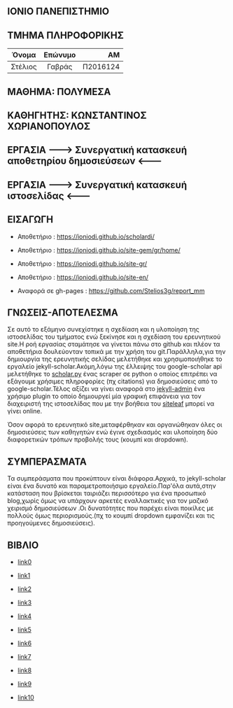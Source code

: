##  ΙΟΝΙΟ ΠΑΝΕΠΙΣΤΗΜΙΟ

##  ΤΜΗΜΑ ΠΛΗΡΟΦΟΡΙΚΗΣ

| Όνομα         | Επώνυμο       | ΑΜ       |
| ------------- |:-------------:| -------: |
| Στέλιος       | Γαβράς        | Π2016124 |

##  ΜΑΘΗΜΑ: ΠΟΛΥΜΕΣΑ

##  ΚΑΘΗΓΗΤΗΣ: ΚΩΝΣΤΑΝΤΙΝΟΣ ΧΩΡΙΑΝΟΠΟΥΛΟΣ

##  ΕΡΓΑΣΙΑ  ---> Συνεργατική κατασκευή αποθετηρίου δημοσιεύσεων  <---
##  ΕΡΓΑΣΙΑ  ---> Συνεργατική κατασκευή ιστοσελίδας <---

## ΕΙΣΑΓΩΓH

- Αποθετήριο : https://ioniodi.github.io/scholardi/
- Αποθετήριο : https://ioniodi.github.io/site-gem/gr/home/
- Αποθετήριο : https://ioniodi.github.io/site-gr/
- Αποθετήριο : https://ioniodi.github.io/site-en/


- Αναφορά σε gh-pages : https://github.com/Stelios3g/report_mm

##  ΓΝΩΣΕΙΣ-ΑΠΟΤΕΛΕΣΜΑ

Σε αυτό το εξάμηνο συνεχίστηκε η σχεδίαση και η υλοποίηση της ιστοσελίδας του τμήματος ενώ ξεκίνησε και η σχεδίαση του ερευνητικού site.Η ροή εργασίας σταμάτησε να γίνεται πάνω στο github και πλέον τα αποθετήρια δουλεύονταν τοπικά με την χρήση του git.Παράλληλα,για την δημιουργία της ερευνητικής σελίδας μελετήθηκε και χρησιμοποιήθηκε το εργαλείο jekyll-scholar.Ακόμη,λόγω της έλλειψης του google-scholar api μελετήθηκε το [scholar.py](https://github.com/ckreibich/scholar.py) ένας scraper σε python ο οποίος επιτρέπει να εξάγουμε χρήσιμες πληροφορίες (πχ citations) για δημοσιεύσεις από το google-scholar.Τέλος αξίζει να γίνει αναφορά στο [jekyll-admin](https://github.com/jekyll/jekyll-admin) ένα χρήσιμο plugin το οποίο δημιουργεί μία γραφική επιφάνεια για τον διαχειριστή της ιστοσελίδας που με την βοήθεια του [siteleaf](https://www.siteleaf.com/) μπορεί να γίνει online.

Όσον αφορά το ερευνητικό site,μεταφέρθηκαν και οργανώθηκαν όλες οι δημοσιεύσεις των καθηγητών ενώ έγινε σχεδιασμός και υλοποίηση δύο διαφορετικών τρόπων προβολής τους (κουμπί και dropdown).

##  ΣΥΜΠΕΡΑΣΜΑΤΑ

Τα συμπεράσματα που προκύπτουν είναι διάφορα.Αρχικά, το jekyll-scholar είναι ένα δυνατό και παραμετροποιήσιμο εργαλείο.Παρ'όλα αυτά,στην κατάσταση που βρίσκεται ταιριάζει περισσότερο για ένα προσωπικό blog,χωρίς όμως να υπάρχουν αρκετές εναλλακτικές για τον μαζικό χειρισμό δημοσιεύσεων .Οι δυνατότητες που παρέχει είναι ποικίλες με πολλούς όμως περιορισμούς.(πχ το κουμπί dropdown εμφανίζει και τις προηγούμενες δημοσιεύσεις).

## ΒΙΒΛΙΟ

- [link0](https://github.com/pibook/pibookgr/pull/153)

- [link1](https://github.com/pibook/pibookgr/pull/157)

- [link2](https://github.com/pibook/pibookgr/pull/170)

- [link3](https://github.com/pibook/pibookgr/pull/171)

- [link4](https://github.com/pibook/pibookgr/pull/172)

- [link5](https://github.com/pibook/pibookgr/pull/173)

- [link6](https://github.com/pibook/pibookgr/pull/200)

- [link7](https://github.com/pibook/pibookgr/pull/212)

- [link8](https://github.com/pibook/pibookgr/pull/213)

- [link9](https://github.com/pibook/pibookgr/pull/214)

- [link10](https://github.com/pibook/pibookgr/pull/218)


